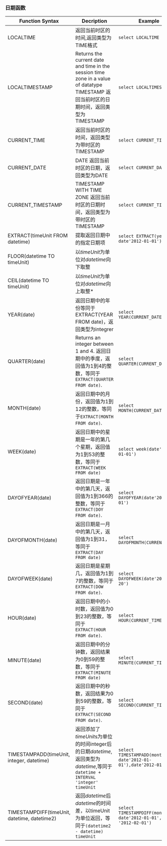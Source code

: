 ### 日期函数

| Function Syntax                          | Decription                               | Example                                  |
| ---------------------------------------- | ---------------------------------------- | ---------------------------------------- |
| LOCALTIME                                | 返回当前时区的时间,返回类型为TIME格式                    | `select LOCALTIME`                       |
| LOCALTIMESTAMP                           | Returns the current date and time in the session time zone in a value of datatype TIMESTAMP 返回当前时区的日期时间，返回类型为TIMESTAMP | `select LOCALTIMESTAMP`                  |
| CURRENT_TIME                             | 返回当前时区的时间，返回类型为带时区的TIMESTAMP             | `select CURRENT_TIME`                    |
| CURRENT_DATE                             | DATE 返回当前时区的日期，返回类型为DATE                 | `select CURRENT_DATE`                    |
| CURRENT_TIMESTAMP                        | TIMESTAMP WITH TIME ZONE 返回当前时区的日期时间，返回类型为带时区的TIMESTAMP | `select CURRENT_TIMESTAMP`               |
| EXTRACT(timeUnit FROM datetime)          | 提取返回日期中的指定日期项                            | ```select EXTRACT(year FROM date'2012-01-01')``` |
| FLOOR(datetime TO timeUnit)              | 以*timeUnit*为单位对*datetime*向下取整            |                                          |
| CEIL(datetime TO timeUnit)               | 以*timeUnit*为单位对*datetime*向上取整*           |                                          |
| YEAR(date)                               | 返回日期中的年份等同于EXTRACT(YEAR FROM date)，返回类型为integrer | `select YEAR(CURRENT_DATE)`              |
| QUARTER(date)                            | Returns an integer between 1 and 4. 返回日期中的季度，返回值为1到4的整数，等同于 `EXTRACT(QUARTER FROM date)`. | `select QUARTER(CURRENT_DATE)`           |
| MONTH(date)                              | 返回日期中的月份，返回值为1到12的整数，等同于`EXTRACT(MONTH FROM date)`. | `select MONTH(CURRENT_DATE)`             |
| WEEK(date)                               | 返回日期中的星期是一年的第几个星期，返回值为1到53的整数，等同于`EXTRACT(WEEK FROM date)` | ```select week(date'2012-01-01')```      |
| DAYOFYEAR(date)                          | 返回日期是一年中的第几天，返回值为1到366的整数，等同于`EXTRACT(DOY FROM date)`. | ```select DAYOFYEAR(date'2012-01-01')``` |
| DAYOFMONTH(date)                         | 返回日期是一月中的第几天，返回值为1到31，等同于`EXTRACT(DAY FROM date)` | `select DAYOFMONTH(CURRENT_DATE)`        |
| DAYOFWEEK(date)                          | 返回日期是星期几，返回值为1到7的整数，等同于`EXTRACT(DOW FROM date)`. | ```select DAYOFWEEK(date'2017-10-20')``` |
| HOUR(date)                               | 返回日期中的小时数，返回值为0到23的整数，等同于 `EXTRACT(HOUR FROM date)`. | `select HOUR(CURRENT_TIME)`              |
| MINUTE(date)                             | 返回日期中的分钟数，返回结果为0到59的整数，等同于`EXTRACT(MINUTE FROM date)` | ```select MINUTE(CURRENT_TIME)```        |
| SECOND(date)                             | 返回日期中的秒数，返回结果为0到59的整数，等同于`EXTRACT(SECOND FROM date)`. | `select SECOND(CURRENT_TIME)`            |
| TIMESTAMPADD(timeUnit, integer, datetime) | 返回添加了*timeUnit*s为单位的时间integer后的日期*datetime*,返回类型为*datetime*,等同于`datetime + INTERVAL 'integer' timeUnit` | ```select TIMESTAMPADD(month, 1, date'2012-01-01'),date'2012-01-01'``` |
| TIMESTAMPDIFF(timeUnit, datetime, datetime2) | 返回*datetime*后*datetime*的时间差，以timeUnit为单位返回，等同于`(datetime2 - datetime) timeUnit` | ```select TIMESTAMPDIFF(month, date'2012-01-01', date '2012-02-01')``` |